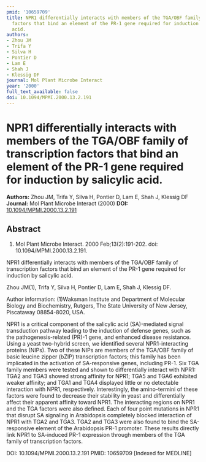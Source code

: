```yaml
---
pmid: '10659709'
title: NPR1 differentially interacts with members of the TGA/OBF family of transcription
  factors that bind an element of the PR-1 gene required for induction by salicylic
  acid.
authors:
- Zhou JM
- Trifa Y
- Silva H
- Pontier D
- Lam E
- Shah J
- Klessig DF
journal: Mol Plant Microbe Interact
year: '2000'
full_text_available: false
doi: 10.1094/MPMI.2000.13.2.191
---
```


# NPR1 differentially interacts with members of the TGA/OBF family of transcription factors that bind an element of the PR-1 gene required for induction by salicylic acid.
**Authors:** Zhou JM, Trifa Y, Silva H, Pontier D, Lam E, Shah J, Klessig DF
**Journal:** Mol Plant Microbe Interact (2000)
**DOI:** [10.1094/MPMI.2000.13.2.191](https://doi.org/10.1094/MPMI.2000.13.2.191)

## Abstract

1. Mol Plant Microbe Interact. 2000 Feb;13(2):191-202. doi: 
10.1094/MPMI.2000.13.2.191.

NPR1 differentially interacts with members of the TGA/OBF family of 
transcription factors that bind an element of the PR-1 gene required for 
induction by salicylic acid.

Zhou JM(1), Trifa Y, Silva H, Pontier D, Lam E, Shah J, Klessig DF.

Author information:
(1)Waksman Institute and Department of Molecular Biology and Biochemistry, 
Rutgers, The State University of New Jersey, Piscataway 08854-8020, USA.

NPR1 is a critical component of the salicylic acid (SA)-mediated signal 
transduction pathway leading to the induction of defense genes, such as the 
pathogenesis-related (PR)-1 gene, and enhanced disease resistance. Using a yeast 
two-hybrid screen, we identified several NPR1-interacting proteins (NIPs). Two 
of these NIPs are members of the TGA/OBF family of basic leucine zipper (bZIP) 
transcription factors; this family has been implicated in the activation of 
SA-responsive genes, including PR-1. Six TGA family members were tested and 
shown to differentially interact with NPR1: TGA2 and TGA3 showed strong affinity 
for NPR1; TGA5 and TGA6 exhibited weaker affinity; and TGA1 and TGA4 displayed 
little or no detectable interaction with NPR1, respectively. Interestingly, the 
amino-termini of these factors were found to decrease their stability in yeast 
and differentially affect their apparent affinity toward NPR1. The interacting 
regions on NPR1 and the TGA factors were also defined. Each of four point 
mutations in NPR1 that disrupt SA signaling in Arabidopsis completely blocked 
interaction of NPR1 with TGA2 and TGA3. TGA2 and TGA3 were also found to bind 
the SA-responsive element of the Arabidopsis PR-1 promoter. These results 
directly link NPR1 to SA-induced PR-1 expression through members of the TGA 
family of transcription factors.

DOI: 10.1094/MPMI.2000.13.2.191
PMID: 10659709 [Indexed for MEDLINE]
